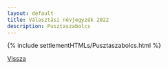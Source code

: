 ```yaml
---
layout: default
title: Választási névjegyzék 2022
description: Pusztaszabolcs
---
```


{% include settlementHTMLs/Pusztaszabolcs.html %}

[Vissza](./)